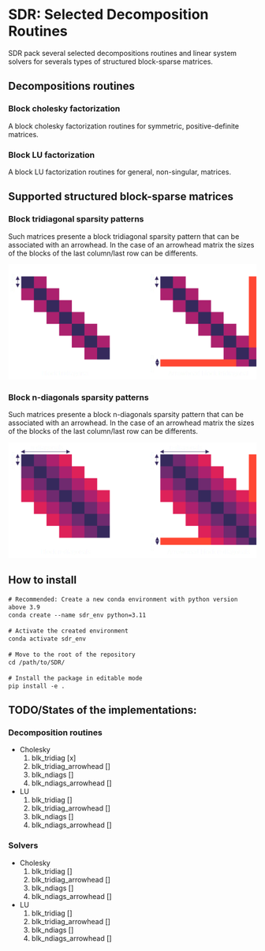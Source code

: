 # SDR: Selected Decomposition Routines
SDR pack several selected decompositions routines and linear system solvers for severals types of structured block-sparse matrices.

## Decompositions routines
### Block cholesky factorization
A block cholesky factorization routines for symmetric, positive-definite matrices.
### Block LU factorization
A block LU factorization routines for general, non-singular, matrices.

## Supported structured block-sparse matrices
### Block tridiagonal sparsity patterns

Such matrices presente a block tridiagonal sparsity pattern that can be associated with an arrowhead. In the case of an arrowhead matrix the sizes of the blocks of
the last column/last row can be differents.

![Block tridiagonal sparsity pattern](/doc/images/structured_sparsity_patterns/tridiag_white.png)

### Block n-diagonals sparsity patterns

Such matrices presente a block n-diagonals sparsity pattern that can be associated with an arrowhead. In the case of an arrowhead matrix the sizes of the blocks of
the last column/last row can be differents.

![Block tridiagonal sparsity pattern](/doc/images/structured_sparsity_patterns/ndiags_white.png)

## How to install
    # Recommended: Create a new conda environment with python version above 3.9
    conda create --name sdr_env python=3.11

    # Activate the created environment
    conda activate sdr_env

    # Move to the root of the repository
    cd /path/to/SDR/

    # Install the package in editable mode
    pip install -e .

## TODO/States of the implementations:
### Decomposition routines
- Cholesky
   1. blk_tridiag [x]
   2. blk_tridiag_arrowhead []
   3. blk_ndiags []
   4. blk_ndiags_arrowhead []
- LU
   1. blk_tridiag []
   1. blk_tridiag_arrowhead []
   2. blk_ndiags []
   3. blk_ndiags_arrowhead []
### Solvers
- Cholesky
   1. blk_tridiag []
   2. blk_tridiag_arrowhead []
   3. blk_ndiags []
   4. blk_ndiags_arrowhead []
- LU
   1. blk_tridiag []
   1. blk_tridiag_arrowhead []
   2. blk_ndiags []
   3. blk_ndiags_arrowhead []



